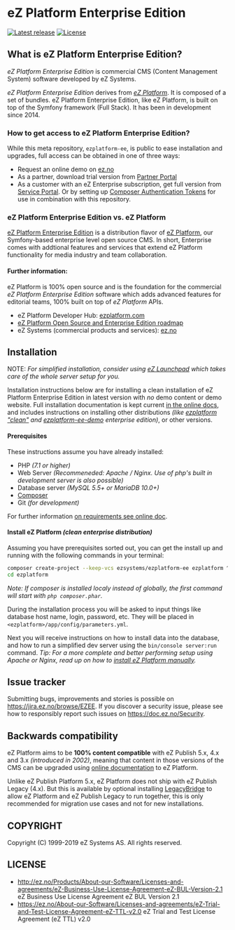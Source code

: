 # eZ Platform Enterprise Edition

[![Latest release](https://img.shields.io/github/release/ezsystems/ezplatform-ee.svg?style=flat-square)](https://github.com/ezsystems/ezplatform-ee/releases)
[![License](https://img.shields.io/packagist/l/ezsystems/ezplatform-ee.svg?style=flat-square)](LICENSE)

## What is eZ Platform Enterprise Edition?
*eZ Platform Enterprise Edition* is commercial CMS (Content Management System) software developed by eZ Systems.

*eZ Platform Enterprise Edition* derives from *[eZ Platform](https://github.com/ezsystems/ezplatform)*. It is composed of a set of bundles. eZ Platform Enterprise Edition, like eZ Platform, is built on top of the Symfony framework (Full Stack). It has been in development since 2014.

### How to get access to eZ Platform Enterprise Edition?

While this meta repository, `ezplatform-ee`, is public to ease installation and upgrades, full access can be obtained in one of three ways:
- Request an online demo on [ez.no](https://ez.no/Products/eZ-Platform-Enterprise-Edition)
- As a partner, download trial version from [Partner Portal](http://ez.no/Partner-Portal)
- As a customer with an eZ Enterprise subscription, get full version from [Service Portal](https://support.ez.no/Downloads).
  Or by setting up [Composer Authentication Tokens](https://doc.ez.no/display/DEVELOPER/Using+Composer) for use in combination with this repository.

### eZ Platform Enterprise Edition vs. eZ Platform
[eZ Platform Enterprise Edition](https://ez.no/Products/eZ-Platform-Enterprise-Edition) is a distribution flavor of [eZ Platform](http://ezplatform.com/), our Symfony-based enterprise level open source CMS.
In short, Enterprise comes with addtional features and services that extend eZ Platform functionality for media industry and team collaboration.


#### Further information:
eZ Platform is 100% open source and is the foundation for the commercial *eZ Platform Enterprise Edition* software which adds advanced features for editorial teams, 100% built on top of *eZ Platform* APIs.

- eZ Platform Developer Hub: [ezplatform.com](https://ezplatform.com/)
- [eZ Platform Open Source and Enterprise Edition roadmap](http://doc.ez.no/roadmap)
- eZ Systems (commercial products and services): [ez.no](https://ez.no/)

## Installation

NOTE: *For simplified installation, consider using [eZ Launchpad](https://ezsystems.github.io/launchpad/) which takes care of the whole server setup for you.*

Installation instructions below are for installing a clean installation of eZ Platform Enterprise Edition in latest version with _no_ demo content or demo website.
Full installation documentation is kept current [in the online docs](https://doc.ezplatform.com/en/latest/getting_started/install_using_composer/), and includes
instructions on installing other distributions _(like [ezplatform "clean"](https://github.com/ezsystems/ezplatform) and [ezplatform-ee-demo](https://github.com/ezsystems/ezplatform-ee-demo) enterprise edition)_, or other versions.

#### Prerequisites

These instructions assume you have already installed:
- PHP _(7.1 or higher)_
- Web Server _(Recommeneded: Apache / Nginx. Use of php's built in development server is also possible)_
- Database server _(MySQL 5.5+ or MariaDB 10.0+)_
- [Composer](https://doc.ezplatform.com/en/latest/getting_started/about_composer/)
- Git _(for development)_

For further information [on requirements see online doc](https://doc.ezplatform.com/en/latest/getting_started/requirements_and_system_configuration/).


#### Install eZ Platform _(clean enterprise distribution)_

Assuming you have prerequisites sorted out, you can get the install up and running with the following commands in your terminal:

``` bash
composer create-project --keep-vcs ezsystems/ezplatform-ee ezplatform ^2
cd ezplatform
```

_Note: If  composer is installed localy instead of globally, the first command will start with `php composer.phar`._

During the installation process you will be asked to input things like database host name, login, password, etc.
They will be placed in `<ezplatform>/app/config/parameters.yml`.

Next you will receive instructions on how to install data into the database, and how to run a simplified dev server using the `bin/console server:run` command.
_Tip: For a more complete and better performing setup using Apache or Nginx, read up on how to [install eZ Platform manually](https://doc.ezplatform.com/en/latest/getting_started/install_manually/)._

## Issue tracker
Submitting bugs, improvements and stories is possible on https://jira.ez.no/browse/EZEE.
If you discover a security issue, please see how to responsibly report such issues on https://doc.ez.no/Security.

## Backwards compatibility
eZ Platform aims to be **100% content compatible** with eZ Publish 5.x, 4.x and 3.x *(introduced in 2002)*, meaning that content in those versions of the CMS can be upgraded using
[online documentation](http://doc.ez.no/eZ-Publish/Upgrading) to eZ Platform.

Unlike eZ Publish Platform 5.x, eZ Platform does not ship with eZ Publish Legacy (4.x). But this is available by optional installing [LegacyBridge](https://github.com/ezsystems/LegacyBridge/releases/) to allow eZ Platform and eZ Publish Legacy to run together, this is only recommended for migration use cases and not for new installations.

## COPYRIGHT
Copyright (C) 1999-2019 eZ Systems AS. All rights reserved.

## LICENSE
- http://ez.no/Products/About-our-Software/Licenses-and-agreements/eZ-Business-Use-License-Agreement-eZ-BUL-Version-2.1 eZ Business Use License Agreement eZ BUL Version 2.1
- https://ez.no/About-our-Software/Licenses-and-agreements/eZ-Trial-and-Test-License-Agreement-eZ-TTL-v2.0 eZ Trial and Test License Agreement (eZ TTL) v2.0
